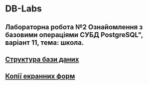 # DB-Labs

## Лабораторна робота №2 Ознайомлення з базовими операціями СУБД PostgreSQL", варіант 11, тема: школа.

## [Структура бази даних](https://github.com/Odense/DB-Labs/blob/master/Lab2/Structure.docx)

## [Копії екранних форм](https://github.com/Odense/DB-Labs/blob/master/Lab2/Screenshots.docx)
